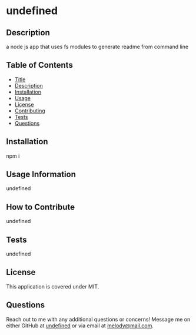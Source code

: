 # undefined


## Description

a node js app that uses fs modules to generate readme from command line

## Table of Contents

- [Title](#title)
- [Description](#description)
- [Installation](#installation)
- [Usage](#usage)
- [License](#license)
- [Contributing](#contributing)
- [Tests](#tests)
- [Questions](#questions)

## Installation

npm i

## Usage Information

undefined

## How to Contribute

undefined

## Tests

undefined

## License
This application is covered under MIT.


## Questions

Reach out to me with any additional questions or concerns!
Message me on either GitHub at [undefined](https://github.com/undefined) or via email at melody@mail.com.
